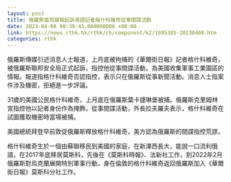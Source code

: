 ```yaml
---
layout: post
title: 俄羅斯當局據報起訴美國記者格什科維奇從事間諜活動
date: 2023-04-08 00:39:43.000000000 +08:00
link: https://news.rthk.hk/rthk/ch/component/k2/1695385-20230408.htm
categories: rthk
---
```


俄羅斯傳媒引述消息人士報道，上月底被拘捕的《華爾街日報》記者格什科維奇，被俄羅斯聯邦安全局正式起訴，指控他從事間諜活動，為美國收集軍事工業園區的情報。報道指格什科維奇否認指控，表示只在俄羅斯從事新聞活動。消息人士指案件涉及機密，拒絕進一步評論。

31歲的美國公民格什科維奇，上月底在俄羅斯葉卡捷琳堡被捕。俄羅斯克里姆林宮指控他以記者身份作為掩飾，從事間諜活動，外長拉夫羅夫表示，格什科維奇在試圖獲取機密時當場被捕。

美國總統拜登早前敦促俄羅斯釋放格什科維奇，美方認為俄羅斯的間諜指控荒謬。

格什科維奇生於一個由蘇聯移民到美國的家庭，在新澤西長大，能說一口流利俄語，在2017年底移居莫斯科，先後在《莫斯科時報》、法新社工作，到2022年2月俄羅斯對烏克蘭展開特別軍事行動，身在倫敦的格什科維奇返回俄羅斯加入《華爾街日報》莫斯科分社工作。
